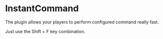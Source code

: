﻿# InstantCommand
The plugin allows your players to perform configured command really fast.

Just use the Shift + F key combination.
